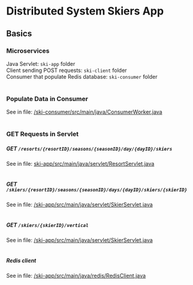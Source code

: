 # Distributed System Skiers App

## Basics
### Microservices
Java Servlet: `ski-app` folder <br>
Client sending POST requests: `ski-client` folder <br>
Consumer that populate Redis database: `ski-consumer` folder
<br/><br/>

### Populate Data in Consumer
See in file: [/ski-consumer/src/main/java/ConsumerWorker.java](https://github.com/mengqianshasha/distributed-system-skiers-app/blob/main/ski-consumer/src/main/java/ConsumerWorker.java)
<br/><br/>

### GET Requests in Servlet
##### GET `/resorts/{resortID}/seasons/{seasonID}/day/{dayID}/skiers`
See in file: [ski-app/src/main/java/servlet/ResortServlet.java](https://github.com/mengqianshasha/distributed-system-skiers-app/blob/main/ski-app/src/main/java/servlet/ResortServlet.java)
<br/><br/>

##### GET `/skiers/{resortID}/seasons/{seasonID}/days/{dayID}/skiers/{skierID}`
See in file: [/ski-app/src/main/java/servlet/SkierServlet.java](https://github.com/mengqianshasha/distributed-system-skiers-app/blob/main/ski-app/src/main/java/servlet/SkierServlet.java)
<br/><br/>

##### GET `/skiers/{skierID}/vertical`
See in file: [/ski-app/src/main/java/servlet/SkierServlet.java](https://github.com/mengqianshasha/distributed-system-skiers-app/blob/main/ski-app/src/main/java/servlet/SkierServlet.java)
<br/><br/>

##### Redis client
See in file: [/ski-app/src/main/java/redis/RedisClient.java](https://github.com/mengqianshasha/distributed-system-skiers-app/blob/main/ski-app/src/main/java/redis/RedisClient.java)
